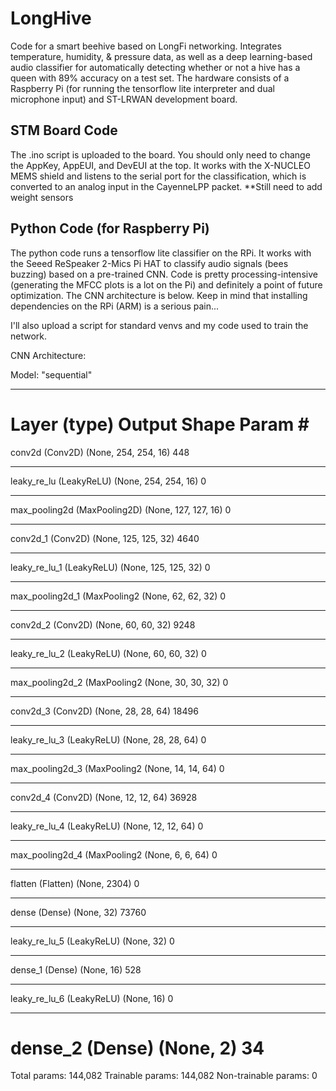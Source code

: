 # LongHive

Code for a smart beehive based on LongFi networking. Integrates temperature, humidity, & pressure data, as well as a deep learning-based audio classifier for automatically detecting whether or not a hive has a queen with 89% accuracy on a test set. The hardware consists of a Raspberry Pi (for running the tensorflow lite interpreter and dual microphone input) and ST-LRWAN development board.

## STM Board Code
The .ino script is uploaded to the board. You should only need to change the AppKey, AppEUI, and DevEUI at the top. It works with the X-NUCLEO MEMS shield and listens to the serial port for the classification, which is converted to an analog input in the CayenneLPP packet. 
**Still need to add weight sensors

## Python Code (for Raspberry Pi)
The python code runs a tensorflow lite classifier on the RPi. It works with the Seeed ReSpeaker 2-Mics Pi HAT to classify audio signals (bees buzzing) based on a pre-trained CNN. Code is pretty processing-intensive (generating the MFCC plots is a lot on the Pi) and definitely a point of future optimization. The CNN architecture is below. Keep in mind that installing dependencies on the RPi (ARM) is a serious pain...

I'll also upload a script for standard venvs and my code used to train the network. 

CNN Architecture: 

Model: "sequential"
_________________________________________________________________
Layer (type)                 Output Shape              Param #   
=================================================================
conv2d (Conv2D)              (None, 254, 254, 16)      448       
_________________________________________________________________
leaky_re_lu (LeakyReLU)      (None, 254, 254, 16)      0         
_________________________________________________________________
max_pooling2d (MaxPooling2D) (None, 127, 127, 16)      0         
_________________________________________________________________
conv2d_1 (Conv2D)            (None, 125, 125, 32)      4640      
_________________________________________________________________
leaky_re_lu_1 (LeakyReLU)    (None, 125, 125, 32)      0         
_________________________________________________________________
max_pooling2d_1 (MaxPooling2 (None, 62, 62, 32)        0         
_________________________________________________________________
conv2d_2 (Conv2D)            (None, 60, 60, 32)        9248      
_________________________________________________________________
leaky_re_lu_2 (LeakyReLU)    (None, 60, 60, 32)        0         
_________________________________________________________________
max_pooling2d_2 (MaxPooling2 (None, 30, 30, 32)        0         
_________________________________________________________________
conv2d_3 (Conv2D)            (None, 28, 28, 64)        18496     
_________________________________________________________________
leaky_re_lu_3 (LeakyReLU)    (None, 28, 28, 64)        0         
_________________________________________________________________
max_pooling2d_3 (MaxPooling2 (None, 14, 14, 64)        0         
_________________________________________________________________
conv2d_4 (Conv2D)            (None, 12, 12, 64)        36928     
_________________________________________________________________
leaky_re_lu_4 (LeakyReLU)    (None, 12, 12, 64)        0         
_________________________________________________________________
max_pooling2d_4 (MaxPooling2 (None, 6, 6, 64)          0         
_________________________________________________________________
flatten (Flatten)            (None, 2304)              0         
_________________________________________________________________
dense (Dense)                (None, 32)                73760     
_________________________________________________________________
leaky_re_lu_5 (LeakyReLU)    (None, 32)                0         
_________________________________________________________________
dense_1 (Dense)              (None, 16)                528       
_________________________________________________________________
leaky_re_lu_6 (LeakyReLU)    (None, 16)                0         
_________________________________________________________________
dense_2 (Dense)              (None, 2)                 34        
=================================================================
Total params: 144,082
Trainable params: 144,082
Non-trainable params: 0
